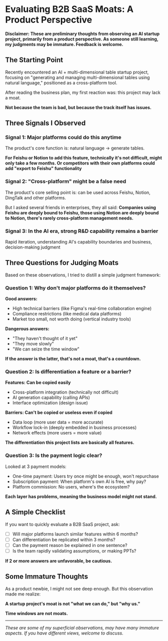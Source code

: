 # Evaluating B2B SaaS Moats: A Product Perspective

**Disclaimer: These are preliminary thoughts from observing an AI startup project, primarily from a product perspective. As someone still learning, my judgments may be immature. Feedback is welcome.**

## The Starting Point

Recently encountered an AI + multi-dimensional table startup project, focusing on "generating and managing multi-dimensional tables using natural language," positioned as a cross-platform tool.

After reading the business plan, my first reaction was: this project may lack a moat.

**Not because the team is bad, but because the track itself has issues.**

## Three Signals I Observed

### Signal 1: Major platforms could do this anytime

The product's core function is: natural language → generate tables.

**For Feishu or Notion to add this feature, technically it's not difficult, might only take a few months. Or competitors with their own platforms could add "export to Feishu" functionality**


### Signal 2: "Cross-platform" might be a false need

The product's core selling point is: can be used across Feishu, Notion, DingTalk and other platforms.

But I asked several friends in enterprises, they all said: **Companies using Feishu are deeply bound to Feishu, those using Notion are deeply bound to Notion, there's rarely cross-platform management needs.**

### Signal 3: In the AI era, strong R&D capability remains a barrier

Rapid iteration, understanding AI's capability boundaries and business, decision-making judgment

## Three Questions for Judging Moats

Based on these observations, I tried to distill a simple judgment framework:

### Question 1: Why don't major platforms do it themselves?

**Good answers:**
- High technical barriers (like Figma's real-time collaboration engine)
- Compliance restrictions (like medical data platforms)
- Market too small, not worth doing (vertical industry tools)

**Dangerous answers:**
- "They haven't thought of it yet"
- "They move slowly"
- "We can seize the time window"

**If the answer is the latter, that's not a moat, that's a countdown.**

### Question 2: Is differentiation a feature or a barrier?

**Features: Can be copied easily**
- Cross-platform integration (technically not difficult)
- AI generation capability (calling APIs)
- Interface optimization (design issue)

**Barriers: Can't be copied or useless even if copied**
- Data loop (more user data = more accurate)
- Workflow lock-in (deeply embedded in business processes)
- Network effects (more users = more value)

**The differentiation this project lists are basically all features.**

### Question 3: Is the payment logic clear?

Looked at 3 payment models:
- One-time payment: Users try once might be enough, won't repurchase
- Subscription payment: When platform's own AI is free, why pay?
- Platform commission: No users, where's the ecosystem?

**Each layer has problems, meaning the business model might not stand.**

## A Simple Checklist

If you want to quickly evaluate a B2B SaaS project, ask:

- [ ] Will major platforms launch similar features within 6 months?
- [ ] Can differentiation be replicated within 3 months?
- [ ] Can the payment reason be explained in one sentence?
- [ ] Is the team rapidly validating assumptions, or making PPTs?

**If 2 or more answers are unfavorable, be cautious.**

## Some Immature Thoughts

As a product newbie, I might not see deep enough. But this observation made me realize:

**A startup project's moat is not "what we can do," but "why us."**

**Time windows are not moats.**

---

*These are some of my superficial observations, may have many immature aspects. If you have different views, welcome to discuss.*
